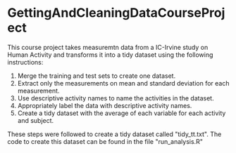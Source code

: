# GettingAndCleaningDataCourseProject

This course project takes measuremtn data from a IC-Irvine study on Human Activity and transforms it into a tidy dataset using the following instructions:

1. Merge the training and test sets to create one dataset.
2. Extract only the measurements on mean and standard deviation for each measurement.
3. Use descriptive activity names to name the activities in the dataset.
4. Appropriately label the data with descriptive activity names.
5. Create a tidy dataset with the average of each variable for each activity and subject.

These steps were followed to create a tidy dataset called "tidy_tt.txt".
The code to create this dataset can be found in the file "run_analysis.R"
